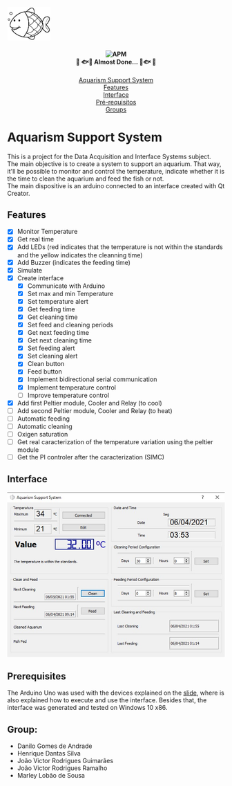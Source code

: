 <img src="https://github.com/danilogoan/AquarismSupportSystem/blob/main/Qt/AquarismSupportSystem/Images/pngLogo.jpg" width="100">

<h4 align="center">
	<img alt="APM" src="https://img.shields.io/apm/l/vim-mode"><br>
	🚧 🐟🐡 Almost Done... 🐡🐟 🚧
</h4>

<p align="center">
 <a href="#Aquarism-Support-System">Aquarism Support System</a><br>
 <a href="#Features">Features</a><br>
 <a href="#Interface">Interface</a><br>
 <a href="#Pré-requisitos">Pré-requisitos</a><br>
 <a href="#Group">Groups</a>
</p>

# Aquarism Support System
This is a project for the Data Acquisition and Interface Systems subject.\
The main objective is to create a system to support an aquarium. That way, it'll be possible to monitor and control the temperature, indicate whether it is the time to clean the aquarium and feed the fish or not.\
The main dispositive is an arduino connected to an interface created with Qt Creator.

## Features
- [x] Monitor Temperature
- [x] Get real time
- [x] Add LEDs (red indicates that the temperature is not within the standards and the yellow indicates the cleanning time)
- [x] Add Buzzer (indicates the feeding time)
- [x] Simulate
- [x] Create interface
  - [x] Communicate with Arduino
  - [x] Set max and min Temperature
  - [x] Set temperature alert
  - [x] Get feeding time
  - [x] Get cleaning time
  - [x] Set feed and cleaning periods
  - [x] Get next feeding time
  - [x] Get next cleaning time
  - [x] Set feeding alert
  - [x] Set cleaning alert
  - [x] Clean button
  - [x] Feed button
  - [x] Implement bidirectional serial communication
  - [x] Implement temperature control
  - [ ] Improve temperature control
- [x] Add first Peltier module, Cooler and Relay (to cool)
- [ ] Add second Peltier module, Cooler and Relay (to heat)
- [ ] Automatic feeding
- [ ] Automatic cleaning
- [ ] Oxigen saturation
- [ ] Get real caracterization of the temperature variation using the peltier module
- [ ] Get the PI controler after the caracterization (SIMC)

## Interface
![alt text](https://github.com/danilogoan/AquarismSupportSystem/blob/main/Qt/AquarismSupportSystem/Images/Interface.jpg?raw=true)

## Prerequisites
The Arduino Uno was used with the devices explained on the [slide](https://github.com/danilogoan/AquarismSupportSystem/blob/main/SADI_Aquarism_Support_System_Slides.pdf), where is also explained how to execute and use the interface.
Besides that, the interface was generated and tested on Windows 10 x86.

## Group:

- Danilo Gomes de Andrade
- Henrique Dantas Silva
- João Victor Rodrigues Guimarães
- João Victor Rodrigues Ramalho
- Marley Lobão de Sousa
